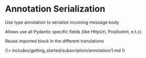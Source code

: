 # Annotation Serialization

Use type annotation to serialize incoming message body

Allows use all Pydantic specific fields (like HttpUrl, PositiveInt, e.t.c)

Reuse imported block in the different translations

{!> includes/getting_started/subscription/annotation/1.md !}
